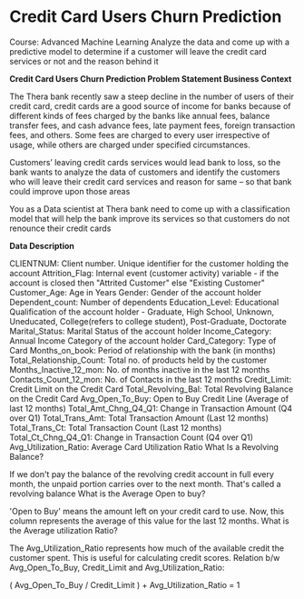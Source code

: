 # Credit Card Users Churn Prediction
Course: Advanced Machine Learning Analyze the data and come up with a predictive model to determine if a customer will leave the credit card services or not and the reason behind it

**Credit Card Users Churn Prediction Problem Statement Business Context**

The Thera bank recently saw a steep decline in the number of users of their credit card, credit cards are a good source of income for banks because of different kinds of fees charged by the banks like annual fees, balance transfer fees, and cash advance fees, late payment fees, foreign transaction fees, and others. Some fees are charged to every user irrespective of usage, while others are charged under specified circumstances.

Customers’ leaving credit cards services would lead bank to loss, so the bank wants to analyze the data of customers and identify the customers who will leave their credit card services and reason for same – so that bank could improve upon those areas

You as a Data scientist at Thera bank need to come up with a classification model that will help the bank improve its services so that customers do not renounce their credit cards

**Data Description**

CLIENTNUM: Client number. Unique identifier for the customer holding the account
Attrition_Flag: Internal event (customer activity) variable - if the account is closed then "Attrited Customer" else "Existing Customer"
Customer_Age: Age in Years
Gender: Gender of the account holder
Dependent_count: Number of dependents
Education_Level: Educational Qualification of the account holder - Graduate, High School, Unknown, Uneducated, College(refers to college student), Post-Graduate, Doctorate
Marital_Status: Marital Status of the account holder
Income_Category: Annual Income Category of the account holder
Card_Category: Type of Card
Months_on_book: Period of relationship with the bank (in months)
Total_Relationship_Count: Total no. of products held by the customer
Months_Inactive_12_mon: No. of months inactive in the last 12 months
Contacts_Count_12_mon: No. of Contacts in the last 12 months
Credit_Limit: Credit Limit on the Credit Card
Total_Revolving_Bal: Total Revolving Balance on the Credit Card
Avg_Open_To_Buy: Open to Buy Credit Line (Average of last 12 months)
Total_Amt_Chng_Q4_Q1: Change in Transaction Amount (Q4 over Q1)
Total_Trans_Amt: Total Transaction Amount (Last 12 months)
Total_Trans_Ct: Total Transaction Count (Last 12 months)
Total_Ct_Chng_Q4_Q1: Change in Transaction Count (Q4 over Q1)
Avg_Utilization_Ratio: Average Card Utilization Ratio
What Is a Revolving Balance?

If we don't pay the balance of the revolving credit account in full every month, the unpaid portion carries over to the next month. That's called a revolving balance What is the Average Open to buy?

'Open to Buy' means the amount left on your credit card to use. Now, this column represents the average of this value for the last 12 months. What is the Average utilization Ratio?

The Avg_Utilization_Ratio represents how much of the available credit the customer spent. This is useful for calculating credit scores. Relation b/w Avg_Open_To_Buy, Credit_Limit and Avg_Utilization_Ratio:

( Avg_Open_To_Buy / Credit_Limit ) + Avg_Utilization_Ratio = 1
